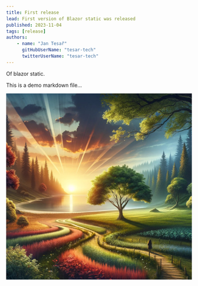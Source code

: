 ```yaml
---
title: First release
lead: First version of Blazor static was released
published: 2023-11-04
tags: [release]
authors:
    - name: "Jan Tesař"
      gitHubUserName: "tesar-tech"
      twitterUserName: "tesar-tech"
---
```


Of blazor static. 

This is a demo markdown file...

![First release of BlazorStatic](media/dalle_first_release.jpg)


